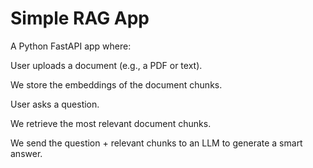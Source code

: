 # Simple RAG App

A Python FastAPI app where:

User uploads a document (e.g., a PDF or text).

We store the embeddings of the document chunks.

User asks a question.

We retrieve the most relevant document chunks.

We send the question + relevant chunks to an LLM to generate a smart answer.
